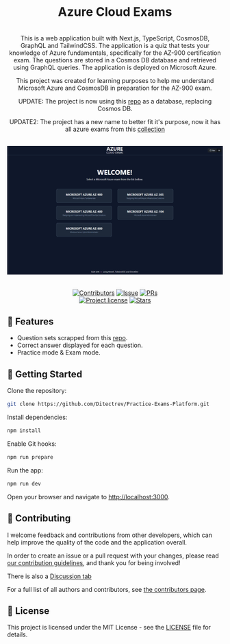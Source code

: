 <h1 align="center">Azure Cloud Exams</h1>
<br />

<div align="center">
This is a web application built with Next.js, TypeScript, CosmosDB, GraphQL and TailwindCSS. The application is a quiz
that tests your knowledge of Azure fundamentals, specifically for the AZ-900 certification exam. The questions are
stored in a Cosmos DB database and retrieved using GraphQL queries. The application is deployed on Microsoft Azure.

This project was created for learning purposes to help me understand Microsoft Azure and CosmosDB in preparation for
the AZ-900 exam.

UPDATE: The project is now using this
[repo](https://github.com/Ditectrev/Microsoft-Azure-AZ-900-Microsoft-Azure-Fundamentals-Exam-Questions-Answers) as a
database, replacing Cosmos DB.

UPDATE2: The project has a new name to better fit it's purpose, now it has all azure exams from this [collection](https://github.com/Ditectrev)

</div>

<br />
<img src="ace.gif"/>

<div align="center">
<br />

[![Contributors](https://img.shields.io/github/contributors/Ditectrev/Practice-Exams-Platform?style=flat-square)](../../graphs/contributors)
[![Issue](https://img.shields.io/github/issues/Ditectrev/Practice-Exams-Platform?style=flat-square)](../../issues)
[![PRs](https://img.shields.io/github/issues-pr/Ditectrev/Practice-Exams-Platform?style=flat-square)](../../pulls)
<br>
[![Project license](https://img.shields.io/github/license/Ditectrev/Practice-Exams-Platform?style=flat-square)](LICENSE)
[![Stars](https://img.shields.io/github/stars/Ditectrev/Practice-Exams-Platform?style=flat-square)](../../Practice-Exams-Platform/stargazers)

</div>

## 🌟 Features

- Question sets scrapped from this
  [repo](https://github.com/Ditectrev).
- Correct answer displayed for each question.
- Practice mode & Exam mode.

## 🌱 Getting Started

Clone the repository:

```bash
git clone https://github.com/Ditectrev/Practice-Exams-Platform.git
```

Install dependencies:

```bash
npm install
```

Enable Git hooks:

```bash
npm run prepare
```

Run the app:

```bash
npm run dev
```

Open your browser and navigate to [http://localhost:3000](http://localhost:3000).

## 👥 Contributing

I welcome feedback and contributions from other developers, which can help improve the quality of the code and the
application overall.

In order to create an issue or a pull request with your changes, please read
[our contribution guidelines](CONTRIBUTING.md), and thank you for being involved!

There is also a [Discussion tab](../../discussions)

For a full list of all authors and contributors, see
[the contributors page](../../contributors).

## 📜 License

This project is licensed under the MIT License - see the [LICENSE](LICENSE) file for details.
